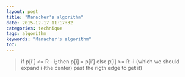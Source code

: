 ```yaml
---
layout: post
title: "Manacher's algorithm"
date: 2015-12-17 11:17:32
categories: technique
tags: algorithm
keywords: "Manacher's algorithm"
toc:
---
```


> if  p[i'] <= R - i; then p[i] = p[i']
  else p[i] >= R -i (which we should expand i (the center) past the rigth edge to get it)
